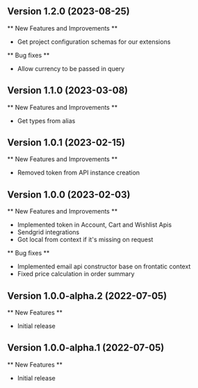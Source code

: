 
## Version 1.2.0 (2023-08-25)

** New Features and Improvements **

- Get project configuration schemas for our extensions

** Bug fixes **

- Allow currency to be passed in query

## Version 1.1.0 (2023-03-08)

** New Features and Improvements **

- Get types from alias

## Version 1.0.1 (2023-02-15)

** New Features and Improvements **

- Removed token from API instance creation

## Version 1.0.0 (2023-02-03)

** New Features and Improvements **

- Implemented token in Account, Cart and Wishlist Apis
- Sendgrid integrations
- Got local from context if it's missing on request

** Bug fixes **
- Implemented email api constructor base on frontatic context
- Fixed price calculation in order summary

## Version 1.0.0-alpha.2 (2022-07-05)

** New Features **

- Initial release

## Version 1.0.0-alpha.1 (2022-07-05)

** New Features **

- Initial release
